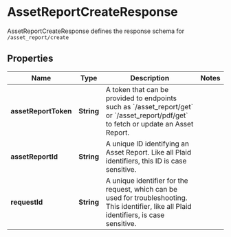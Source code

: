 

# AssetReportCreateResponse

AssetReportCreateResponse defines the response schema for `/asset_report/create`

## Properties

| Name | Type | Description | Notes |
|------------ | ------------- | ------------- | -------------|
|**assetReportToken** | **String** | A token that can be provided to endpoints such as &#x60;/asset_report/get&#x60; or &#x60;/asset_report/pdf/get&#x60; to fetch or update an Asset Report. |  |
|**assetReportId** | **String** | A unique ID identifying an Asset Report. Like all Plaid identifiers, this ID is case sensitive. |  |
|**requestId** | **String** | A unique identifier for the request, which can be used for troubleshooting. This identifier, like all Plaid identifiers, is case sensitive. |  |



